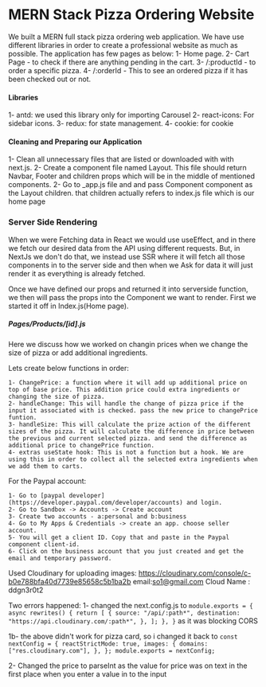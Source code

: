 # MERN Stack Pizza Ordering Website

We built a MERN full stack pizza ordering web application. We have use different libraries in order to create a professional website as much as possible.
The application has few pages as below:
1- Home page.
2- Cart Page - to check if there are anything pending in the cart.
3- /:productId - to order a specific pizza.
4- /:orderId - This to see an ordered pizza if it has been checked out or not.

#### Libraries

1- antd: we used this library only for importing Carousel
2- react-icons: For sidebar icons.
3- redux: for state management.
4- cookie: for cookie

#### Cleaning and Preparing our Application

1- Clean all unnecessary files that are listed or downloaded with with next.js.
2- Create a component file named Layout. This file should return Navbar, Footer and children props which will be in the middle of mentioned components.
2- Go to \_app.js file and and pass Component component as the Layout children. that children actually refers to index.js file which is our home page

### Server Side Rendering

When we were Fetching data in React we would use useEffect, and in there we fetch our desired data from the API using different requests. But, in NextJs we don't do that, we instead use SSR where it will fetch all those components in to the server side and then when we Ask for data it will just render it as everything is already fetched.

Once we have defined our props and returned it into serverside function, we then will pass the props into the Component we want to render. First we started it off in Index.js(Home page).

##### Pages/Products/[id].js

Here we discuss how we worked on changin prices when we change the size of pizza or add additional ingredients.

Lets create below functions in order:

    1- ChangePrice: a function where it will add up additional price on top of base price. This addition price could extra ingredients or changing the size of pizza.
    2- handleChange: This will handle the change of pizza price if the input it associated with is checked. pass the new price to changePrice funtion.
    3- handleSize: This will calculate the prize action of the different sizes of the pizza. It will calculate the difference in price between the previous and current selected pizza. and send the difference as additional price to changePrice function.
    4- extras useState hook: This is not a function but a hook. We are using this in order to collect all the selected extra ingredients when we add them to carts.

For the Paypal account:

    1- Go to [paypal developer](https://developer.paypal.com/developer/accounts) and login.
    2- Go to Sandbox -> Accounts -> Create account
    3- Create two accounts - a:personal and b:business
    4- Go to My Apps & Credentials -> create an app. choose seller account.
    5- You will get a client ID. Copy that and paste in the Paypal component client-id.
    6- Click on the business account that you just created and get the email and temporary password.

Used Cloudinary for uploading images:
https://cloudinary.com/console/c-b0e788bfa40d7739e85658c5b1ba2b
email:so1@gmail.com
Cloud Name : ddgn3r0t2

Two errors happened:
1- changed the next.config.js to
`module.exports = { async rewrites() { return [ { source: "/api/:path*", destination: "https://api.cloudinary.com/:path*", }, ]; }, }`
as it was blocking CORS

1b- the above didn't work for pizza card, so i changed it back to
`const nextConfig = { reactStrictMode: true, images: { domains: ["res.cloudinary.com"], }, }; module.exports = nextConfig;`

2- Changed the price to parseInt as the value for price was on text in the first place when you enter a value in to the input
